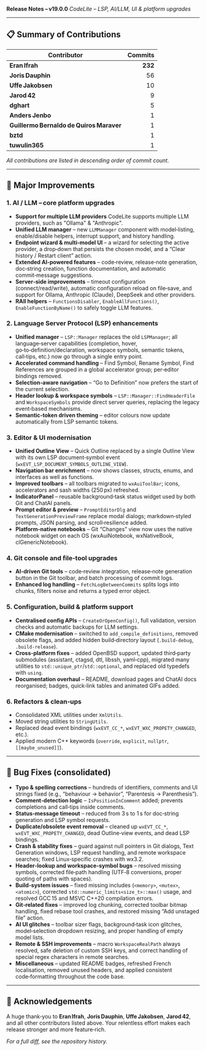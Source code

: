 **Release Notes – v19.0.0**
*CodeLite – LSP, AI/LLM, UI & platform upgrades*

---

## 📋 Summary of Contributions

| Contributor | Commits |
|------------|--------:|
| **Eran Ifrah** | **232** |
| **Joris Dauphin** | 56 |
| **Uffe Jakobsen** | 10 |
| **Jarod 42** | 9 |
| **dghart** | 5 |
| **Anders Jenbo** | 1 |
| **Guillermo Bernaldo de Quiros Maraver** | 1 |
| **bztd** | 1 |
| **tuwulin365** | 1 |

*All contributions are listed in descending order of commit count.*

---

## 🚀 Major Improvements

### 1. AI / LLM – core platform upgrades
* **Support for multiple LLM providers** CodeLite supports multiple LLM providers, such as "Ollama" & "Anthropic".
* **Unified LLM manager** – new `LLMManager` component with model‑listing, enable/disable helpers, interrupt support, and history handling.
* **Endpoint wizard & multi‑model UI** – a wizard for selecting the active provider, a drop‑down that persists the chosen model, and a “Clear history / Restart client” action.
* **Extended AI‑powered features** – code‑review, release‑note generation, doc‑string creation, function documentation, and automatic commit‑message suggestions.
* **Server‑side improvements** – timeout configuration (connect/read/write), automatic configuration reload on file‑save, and support for Ollama, Anthropic (Claude), DeepSeek and other providers.
* **RAII helpers** – `FunctionsDisabler`, `EnableAllFunctions()`, `EnableFunctionByName()` to safely toggle LLM features.

### 2. Language Server Protocol (LSP) enhancements
* **Unified manager** – `LSP::Manager` replaces the old `LSPManager`; all language‑server capabilities (completion, hover, go‑to‑definition/declaration, workspace symbols, semantic tokens, call‑tips, etc.) now go through a single entry point.
* **Accelerated command handling** – Find Symbol, Rename Symbol, Find References are grouped in a global accelerator group; per‑editor bindings removed.
* **Selection‑aware navigation** – “Go to Definition” now prefers the start of the current selection.
* **Header lookup & workspace symbols** – `LSP::Manager::FindHeaderFile` and `WorkspaceSymbols` provide direct server queries, replacing the legacy event‑based mechanisms.
* **Semantic‑token driven theming** – editor colours now update automatically from LSP semantic tokens.

### 3. Editor & UI modernisation
* **Unified Outline View** – Quick Outline replaced by a single Outline View with its own LSP document‑symbol event (`wxEVT_LSP_DOCUMENT_SYMBOLS_OUTLINE_VIEW`).
* **Navigation bar enrichment** – now shows classes, structs, enums, and interfaces as well as functions.
* **Improved toolbars** – all toolbars migrated to `wxAuiToolBar`; icons, accelerators and sash widths (250 px) refreshed.
* **IndicatorPanel** – reusable background‑task status widget used by both Git and ChatAI panels.
* **Prompt editor & preview** – `PromptEditorDlg` and `TextGenerationPreviewFrame` replace modal dialogs; markdown‑styled prompts, JSON parsing, and scroll‑resilience added.
* **Platform‑native notebooks** – Git “Changes” view now uses the native notebook widget on each OS (wxAuiNotebook, wxNativeBook, clGenericNotebook).

### 4. Git console and file‑tool upgrades
* **AI‑driven Git tools** – code‑review integration, release‑note generation button in the Git toolbar, and batch processing of commit logs.
* **Enhanced log handling** – `FetchLogBetweenCommits` splits logs into chunks, filters noise and returns a typed error object.

### 5. Configuration, build & platform support
* **Centralised config APIs** – `CreateOrOpenConfig()`, full validation, version checks and automatic backups for LLM settings.
* **CMake modernisation** – switched to `add_compile_definitions`, removed obsolete flags, and added hidden build‑directory layout (`.build‑debug`, `.build‑release`).
* **Cross‑platform fixes** – added OpenBSD support, updated third‑party submodules (assistant, ctagsd, dtl, libssh, yaml‑cpp), migrated many utilities to `std::unique_ptr`/`std::optional`, and replaced old typedefs with `using`.
* **Documentation overhaul** – README, download pages and ChatAI docs reorganised; badges, quick‑link tables and animated GIFs added.

### 6. Refactors & clean‑ups
* Consolidated XML utilities under `XmlUtils`.
* Moved string utilities to `StringUtils`.
* Replaced dead event bindings (`wxEVT_CC_*`, `wxEVT_WXC_PROPETY_CHANGED`, etc.).
* Applied modern C++ keywords (`override`, `explicit`, `nullptr`, `[[maybe_unused]]`).

---

## 🐞 Bug Fixes (consolidated)

* **Typo & spelling corrections** – hundreds of identifiers, comments and UI strings fixed (e.g., “behaviour → behavior”, “Parentesis → Parenthesis”).
* **Comment‑detection logic** – `IsPositionInComment` added; prevents completions and call‑tips inside comments.
* **Status‑message timeout** – reduced from 3 s to 1 s for doc‑string generation and LSP symbol requests.
* **Duplicate/obsolete event removal** – cleaned up `wxEVT_CC_*`, `wxEVT_WXC_PROPETY_CHANGED`, dead Outline‑view events, and dead LSP bindings.
* **Crash & stability fixes** – guard against null pointers in Git dialogs, Text Generation windows, LSP request handling, and remote workspace searches; fixed Linux‑specific crashes with wx3.2.
* **Header‑lookup and workspace‑symbol bugs** – resolved missing symbols, corrected file‑path handling (UTF‑8 conversions, proper quoting of paths with spaces).
* **Build‑system issues** – fixed missing includes (`<memory>`, `<mutex>`, `<atomic>`), corrected `std::numeric_limits<size_t>::max()` usage, and resolved GCC 15 and MSVC C++20 compilation errors.
* **Git‑related fixes** – improved log chunking, corrected toolbar bitmap handling, fixed rebase tool crashes, and restored missing “Add unstaged file” action.
* **AI UI glitches** – toolbar sizer flags, background‑task icon glitches, model‑selection dropdown resizing, and proper handling of empty model lists.
* **Remote & SSH improvements** – macro `WorkspaceRealPath` always resolved, safe deletion of custom SSH keys, and correct handling of special regex characters in remote searches.
* **Miscellaneous** – updated README badges, refreshed French localisation, removed unused headers, and applied consistent code‑formatting throughout the code base.

---

## 🙏 Acknowledgements

A huge thank‑you to **Eran Ifrah**, **Joris Dauphin**, **Uffe Jakobsen**, **Jarod 42**, and all other contributors listed above. Your relentless effort makes each release stronger and more feature‑rich.

*For a full diff, see the repository history.*